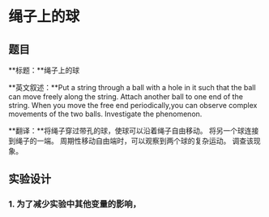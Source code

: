 # 绳子上的球

## 题目

**标题：**绳子上的球

**英文叙述：**Put a string through  a ball with a hole in it such that the ball can move freely along the string.  Attach another ball to one end of the string. When you move the free end  periodically,you can observe complex movements of the two balls. Investigate  the phenomenon. 

**翻译：**将绳子穿过带孔的球，使球可以沿着绳子自由移动。 将另一个球连接到绳子的一端。 周期性移动自由端时，可以观察到两个球的复杂运动。 调查该现象。

## 实验设计

### 1.  为了减少实验中其他变量的影响，